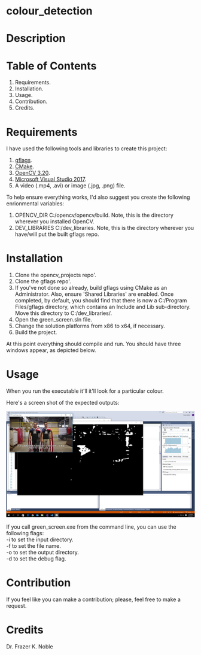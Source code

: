 # colour_detection

# Description

# Table of Contents

1. Requirements.
1. Installation.
1. Usage.
1. Contribution.
1. Credits.

# Requirements

I have used the following tools and libraries to create this project:

1. [gflags](https://github.com/gflags/gflags).
1. [CMake](https://cmake.org/).
1. [OpenCV 3.20](http://opencv.org/).
1. [Microsoft Visual Studio 2017](https://www.visualstudio.com/).
1. A video (.mp4, .avi) or image (.jpg, .png) file.

To help ensure everything works, I'd also suggest you create the following enrionmental variables:
1. OPENCV_DIR C:/opencv/opencv/build. Note, this is the directory wherever you installed OpenCV.
1. DEV_LIBRARIES C:/dev_libraries. Note, this is the directory wherever you have/will put the built gflags repo.

# Installation

1. Clone the opencv_projects repo'.
1. Clone the gflags repo'.
1. If you've not done so already, build gflags using CMake as an Administrator. Also, ensure 'Shared Libraries' are enabled. Once completed, by default, you should find that there is now a C:/Program Files/gflags directory, which contains an Include and Lib sub-directory. Move this directory to C:/dev_libraries/.
1. Open the green_screen.sln file.
1. Change the solution platforms from x86 to x64, if necessary.
1. Build the project.

At this point everything should compile and run. You should have three windows appear, as depicted below.

# Usage

When you run the executable it'll it'll look for a particular colour.

Here's a screen shot of the expected outputs:

![Example](./data/output/screenshot.png)

If you call green_screen.exe from the command line, you can use the following flags:  
-i to set the input directory.  
-f to set the file name.  
-o to set the output directory.  
-d to set the debug flag.  

# Contribution

If you feel like you can make a contribution; please, feel free to make a request.

# Credits

Dr. Frazer K. Noble

